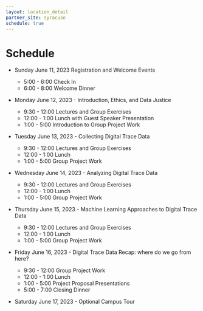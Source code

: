 ```yaml
---
layout: location_detail
partner_site: syracuse
schedule: true
---
```


# Schedule

- Sunday June 11, 2023 
  Registration and Welcome Events
    - 5:00 - 6:00 Check In
    - 6:00 - 8:00 Welcome Dinner

- Monday June 12, 2023 - Introduction, Ethics, and Data Justice
    - 9:30 - 12:00 Lectures and Group Exercises
    - 12:00 - 1:00 Lunch with Guest Speaker Presentation
    - 1:00 - 5:00 Introduction to Group Project Work

- Tuesday June 13, 2023 - Collecting Digital Trace Data
    - 9:30 - 12:00 Lectures and Group Exercises
    - 12:00 - 1:00 Lunch 
    - 1:00 - 5:00 Group Project Work

- Wednesday June 14, 2023 - Analyzing Digital Trace Data
    - 9:30 - 12:00 Lectures and Group Exercises
    - 12:00 - 1:00 Lunch 
    - 1:00 - 5:00 Group Project Work

- Thursday June 15, 2023 - Machine Learning Approaches to Digital Trace Data
    - 9:30 - 12:00 Lectures and Group Exercises
    - 12:00 - 1:00 Lunch 
    - 1:00 - 5:00 Group Project Work

- Friday June 16, 2023 - Digital Trace Data Recap: where do we go from here?
    - 9:30 - 12:00 Group Project Work
    - 12:00 - 1:00 Lunch 
    - 1:00 - 5:00 Project Proposal Presentations
    - 5:00 - 7:00 Closing Dinner

- Saturday June 17, 2023 - Optional Campus Tour
